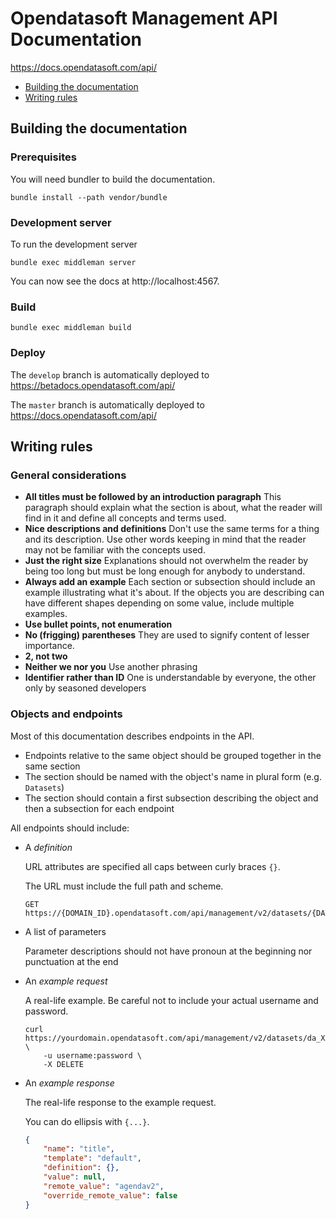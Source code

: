 # Opendatasoft Management API Documentation

https://docs.opendatasoft.com/api/

* [Building the documentation](#building-the-documentation)
* [Writing rules](#writing-rules)

## Building the documentation

### Prerequisites

You will need bundler to build the documentation.

```shell
bundle install --path vendor/bundle
```

### Development server

To run the development server

```shell
bundle exec middleman server
```

You can now see the docs at http://localhost:4567.

### Build

```shell
bundle exec middleman build
```

### Deploy

The `develop` branch is automatically deployed to https://betadocs.opendatasoft.com/api/

The `master` branch is automatically deployed to https://docs.opendatasoft.com/api/

## Writing rules

### General considerations

* **All titles must be followed by an introduction paragraph**
  This paragraph should explain what the section is about, what the reader will find in it and define all concepts and terms used.
* **Nice descriptions and definitions**
  Don't use the same terms for a thing and its description. Use other words keeping in mind that the reader may not be familiar with the concepts used.
* **Just the right size**
  Explanations should not overwhelm the reader by being too long but must be long enough for anybody to understand.
* **Always add an example**
  Each section or subsection should include an example illustrating what it's about. If the objects you are describing can have different shapes depending on some value, include multiple examples.
* **Use bullet points, not enumeration**
* **No (frigging) parentheses** They are used to signify content of lesser importance.
* **2, not two**
* **Neither we nor you** Use another phrasing
* **Identifier rather than ID** One is understandable by everyone, the other only by seasoned developers

### Objects and endpoints

Most of this documentation describes endpoints in the API.

* Endpoints relative to the same object should be grouped together in the same section
* The section should be named with the object's name in plural form (e.g. `Datasets`)
* The section should contain a first subsection describing the object and then a subsection for each endpoint

All endpoints should include:

* A *definition*

  URL attributes are specified all caps between curly braces `{}`.

  The URL must include the full path and scheme.

  ```HTTP
  GET https://{DOMAIN_ID}.opendatasoft.com/api/management/v2/datasets/{DATASET_UID}/metadata/{TEMPLATE_NAME}/{METADATA_NAME}
  ```

* A list of parameters

  Parameter descriptions should not have pronoun at the beginning nor punctuation at the end

* An *example request*

  A real-life example. Be careful not to include your actual username and password.

  ```HTTP
  curl https://yourdomain.opendatasoft.com/api/management/v2/datasets/da_XXXXXX/metadata/default/title/ \
      -u username:password \
      -X DELETE
  ```

* An *example response*

  The real-life response to the example request.

  You can do ellipsis with `{...}`.

  ```json
  {
      "name": "title",
      "template": "default",
      "definition": {},
      "value": null,
      "remote_value": "agendav2",
      "override_remote_value": false
  }
  ```